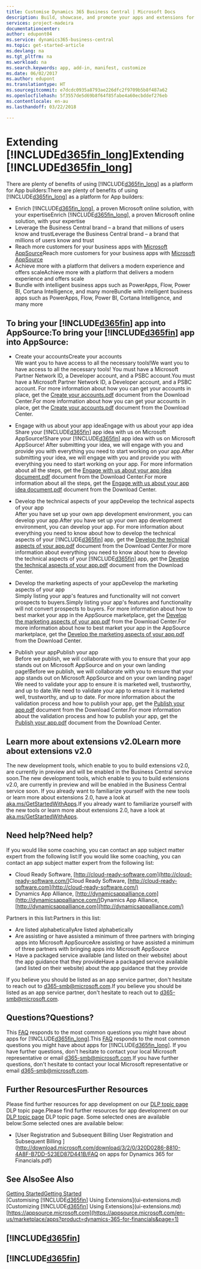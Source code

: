 ```yaml
---
title: Customise Dynamics 365 Business Central | Microsoft Docs
description: Build, showcase, and promote your apps and extensions for Business Central .
services: project-madeira
documentationcenter: 
author: edupont04
ms.service: dynamics365-business-central
ms.topic: get-started-article
ms.devlang: na
ms.tgt_pltfrm: na
ms.workload: na
ms.search.keywords: app, add-in, manifest, customize
ms.date: 06/02/2017
ms.author: edupont
ms.translationtype: HT
ms.sourcegitcommit: e7dcdc0935a8793ae226dfc2f9709b5b8f487a62
ms.openlocfilehash: 5f3557de5d69b8f64f85fabe4a60ecbddef276eb
ms.contentlocale: en-au
ms.lasthandoff: 03/22/2018

---
```

# <a name="extending-included365finlongincludesd365finlongmdmd"></a><span data-ttu-id="69efd-103">Extending [!INCLUDE[d365fin_long](includes/d365fin_long_md.md)]</span><span class="sxs-lookup"><span data-stu-id="69efd-103">Extending [!INCLUDE[d365fin_long](includes/d365fin_long_md.md)]</span></span>
<span data-ttu-id="69efd-104">There are plenty of benefits of using [!INCLUDE[d365fin_long](includes/d365fin_long_md.md)] as a platform for App builders:</span><span class="sxs-lookup"><span data-stu-id="69efd-104">There are plenty of benefits of using [!INCLUDE[d365fin_long](includes/d365fin_long_md.md)] as a platform for App builders:</span></span>

* <span data-ttu-id="69efd-105">Enrich [!INCLUDE[d365fin_long](includes/d365fin_long_md.md)], a proven Microsoft online solution, with your expertise</span><span class="sxs-lookup"><span data-stu-id="69efd-105">Enrich [!INCLUDE[d365fin_long](includes/d365fin_long_md.md)], a proven Microsoft online solution, with your expertise</span></span>  
* <span data-ttu-id="69efd-106">Leverage the Business Central brand – a brand that millions of users know and trust</span><span class="sxs-lookup"><span data-stu-id="69efd-106">Leverage the Business Central brand – a brand that millions of users know and trust</span></span>  
* <span data-ttu-id="69efd-107">Reach more customers for your business apps with [Microsoft AppSource](https://appsource.microsoft.com/)</span><span class="sxs-lookup"><span data-stu-id="69efd-107">Reach more customers for your business apps with [Microsoft AppSource](https://appsource.microsoft.com/)</span></span>  
* <span data-ttu-id="69efd-108">Achieve more with a platform that delivers a modern experience and offers scale</span><span class="sxs-lookup"><span data-stu-id="69efd-108">Achieve more with a platform that delivers a modern experience and offers scale</span></span>  
* <span data-ttu-id="69efd-109">Bundle with intelligent business apps such as PowerApps, Flow, Power BI, Cortana Intelligence, and many more</span><span class="sxs-lookup"><span data-stu-id="69efd-109">Bundle with intelligent business apps such as PowerApps, Flow, Power BI, Cortana Intelligence, and many more</span></span>  

## <a name="to-bring-your-included365finincludesd365finmdmd-app-into-appsource"></a><span data-ttu-id="69efd-110">To bring your [!INCLUDE[d365fin](includes/d365fin_md.md)] app into AppSource:</span><span class="sxs-lookup"><span data-stu-id="69efd-110">To bring your [!INCLUDE[d365fin](includes/d365fin_md.md)] app into AppSource:</span></span>
+ <span data-ttu-id="69efd-111">Create your accounts</span><span class="sxs-lookup"><span data-stu-id="69efd-111">Create your accounts</span></span>  
<span data-ttu-id="69efd-112">We want you to have access to all the necessary tools!</span><span class="sxs-lookup"><span data-stu-id="69efd-112">We want you to have access to all the necessary tools!</span></span> <span data-ttu-id="69efd-113">You must have a Microsoft Partner Network ID, a Developer account, and a PSBC account.</span><span class="sxs-lookup"><span data-stu-id="69efd-113">You must have a Microsoft Partner Network ID, a Developer account, and a PSBC account.</span></span>
<span data-ttu-id="69efd-114">For more information about how you can get your accounts in place, get the [Create your accounts.pdf](https://go.microsoft.com/fwlink/?linkid=841514) document from the Download Center.</span><span class="sxs-lookup"><span data-stu-id="69efd-114">For more information about how you can get your accounts in place, get the [Create your accounts.pdf](https://go.microsoft.com/fwlink/?linkid=841514) document from the Download Center.</span></span>

+ <span data-ttu-id="69efd-115">Engage with us about your app idea</span><span class="sxs-lookup"><span data-stu-id="69efd-115">Engage with us about your app idea</span></span>  
<span data-ttu-id="69efd-116">Share your [!INCLUDE[d365fin](includes/d365fin_md.md)] app idea with us on Microsoft AppSource!</span><span class="sxs-lookup"><span data-stu-id="69efd-116">Share your [!INCLUDE[d365fin](includes/d365fin_md.md)] app idea with us on Microsoft AppSource!</span></span> <span data-ttu-id="69efd-117">After submitting your idea, we will engage with you and provide you with everything you need to start working on your app.</span><span class="sxs-lookup"><span data-stu-id="69efd-117">After submitting your idea, we will engage with you and provide you with everything you need to start working on your app.</span></span>
<span data-ttu-id="69efd-118">For more information about all the steps, get the [Engage with us about your app idea document.pdf](https://go.microsoft.com/fwlink/?linkid=841515) document from the Download Center.</span><span class="sxs-lookup"><span data-stu-id="69efd-118">For more information about all the steps, get the [Engage with us about your app idea document.pdf](https://go.microsoft.com/fwlink/?linkid=841515) document from the Download Center.</span></span>

+ <span data-ttu-id="69efd-119">Develop the technical aspects of your app</span><span class="sxs-lookup"><span data-stu-id="69efd-119">Develop the technical aspects of your app</span></span>    
<span data-ttu-id="69efd-120">After you have set up your own app development environment, you can develop your app.</span><span class="sxs-lookup"><span data-stu-id="69efd-120">After you have set up your own app development environment, you can develop your app.</span></span>
<span data-ttu-id="69efd-121">For more information about everything you need to know about how to develop the technical aspects of your [!INCLUDE[d365fin](includes/d365fin_md.md)] app, get the [Develop the technical aspects of your app.pdf](https://go.microsoft.com/fwlink/?linkid=841516) document from the Download Center.</span><span class="sxs-lookup"><span data-stu-id="69efd-121">For more information about everything you need to know about how to develop the technical aspects of your [!INCLUDE[d365fin](includes/d365fin_md.md)] app, get the [Develop the technical aspects of your app.pdf](https://go.microsoft.com/fwlink/?linkid=841516) document from the Download Center.</span></span>

+ <span data-ttu-id="69efd-122">Develop the marketing aspects of your app</span><span class="sxs-lookup"><span data-stu-id="69efd-122">Develop the marketing aspects of your app</span></span>  
<span data-ttu-id="69efd-123">Simply listing your app's features and functionality will not convert prospects to buyers.</span><span class="sxs-lookup"><span data-stu-id="69efd-123">Simply listing your app's features and functionality will not convert prospects to buyers.</span></span> <span data-ttu-id="69efd-124">For more information about how to best market your app in the AppSource marketplace, get the [Develop the marketing aspects of your app.pdf](https://go.microsoft.com/fwlink/?linkid=841518) from the Download Center.</span><span class="sxs-lookup"><span data-stu-id="69efd-124">For more information about how to best market your app in the AppSource marketplace, get the [Develop the marketing aspects of your app.pdf](https://go.microsoft.com/fwlink/?linkid=841518) from the Download Center.</span></span>

+ <span data-ttu-id="69efd-125">Publish your app</span><span class="sxs-lookup"><span data-stu-id="69efd-125">Publish your app</span></span>  
<span data-ttu-id="69efd-126">Before we publish, we will collaborate with you to ensure that your app stands out on Microsoft AppSource and on your own landing page!</span><span class="sxs-lookup"><span data-stu-id="69efd-126">Before we publish, we will collaborate with you to ensure that your app stands out on Microsoft AppSource and on your own landing page!</span></span> <span data-ttu-id="69efd-127">We need to validate your app to ensure it is marketed well, trustworthy, and up to date.</span><span class="sxs-lookup"><span data-stu-id="69efd-127">We need to validate your app to ensure it is marketed well, trustworthy, and up to date.</span></span>
<span data-ttu-id="69efd-128">For more information about the validation process and how to publish your app, get the [Publish your app.pdf](https://go.microsoft.com/fwlink/?linkid=841517) document from the Download Center.</span><span class="sxs-lookup"><span data-stu-id="69efd-128">For more information about the validation process and how to publish your app, get the [Publish your app.pdf](https://go.microsoft.com/fwlink/?linkid=841517) document from the Download Center.</span></span>

## <a name="learn-more-about-extensions-v20"></a><span data-ttu-id="69efd-129">Learn more about extensions v2.0</span><span class="sxs-lookup"><span data-stu-id="69efd-129">Learn more about extensions v2.0</span></span>
<span data-ttu-id="69efd-130">The new development tools, which enable to you to build extensions v2.0, are currently in preview and will be enabled in the Business Central  service soon.</span><span class="sxs-lookup"><span data-stu-id="69efd-130">The new development tools, which enable to you to build extensions v2.0, are currently in preview and will be enabled in the Business Central  service soon.</span></span> <span data-ttu-id="69efd-131">If you already want to familiarize yourself with the new tools or learn more about extensions 2.0, have a look at [aka.ms/GetStartedWithApps](http://aka.ms/GetStartedWithApps).</span><span class="sxs-lookup"><span data-stu-id="69efd-131">If you already want to familiarize yourself with the new tools or learn more about extensions 2.0, have a look at [aka.ms/GetStartedWithApps](http://aka.ms/GetStartedWithApps).</span></span>  

## <a name="need-help"></a><span data-ttu-id="69efd-132">Need help?</span><span class="sxs-lookup"><span data-stu-id="69efd-132">Need help?</span></span>
<span data-ttu-id="69efd-133">If you would like some coaching, you can contact an app subject matter expert from the following list:</span><span class="sxs-lookup"><span data-stu-id="69efd-133">If you would like some coaching, you can contact an app subject matter expert from the following list:</span></span>

* <span data-ttu-id="69efd-134">Cloud Ready Software, [http://cloud-ready-software.com](http://cloud-ready-software.com/)</span><span class="sxs-lookup"><span data-stu-id="69efd-134">Cloud Ready Software, [http://cloud-ready-software.com](http://cloud-ready-software.com/)</span></span>  
* <span data-ttu-id="69efd-135">Dynamics App Alliance, [http://dynamicsappalliance.com](http://dynamicsappalliance.com/)</span><span class="sxs-lookup"><span data-stu-id="69efd-135">Dynamics App Alliance, [http://dynamicsappalliance.com](http://dynamicsappalliance.com/)</span></span>

<span data-ttu-id="69efd-136">Partners in this list:</span><span class="sxs-lookup"><span data-stu-id="69efd-136">Partners in this list:</span></span>

* <span data-ttu-id="69efd-137">Are listed alphabetically</span><span class="sxs-lookup"><span data-stu-id="69efd-137">Are listed alphabetically</span></span>  
* <span data-ttu-id="69efd-138">Are assisting or have assisted a minimum of three partners with bringing apps into Microsoft AppSource</span><span class="sxs-lookup"><span data-stu-id="69efd-138">Are assisting or have assisted a minimum of three partners with bringing apps into Microsoft AppSource</span></span>  
* <span data-ttu-id="69efd-139">Have a packaged service available (and listed on their website) about the app guidance that they provide</span><span class="sxs-lookup"><span data-stu-id="69efd-139">Have a packaged service available (and listed on their website) about the app guidance that they provide</span></span>  

<span data-ttu-id="69efd-140">If you believe you should be listed as an app service partner, don't hesitate to reach out to [d365-smb@microsoft.com](mailto:d365-smb@microsoft.com).</span><span class="sxs-lookup"><span data-stu-id="69efd-140">If you believe you should be listed as an app service partner, don't hesitate to reach out to [d365-smb@microsoft.com](mailto:d365-smb@microsoft.com).</span></span>

## <a name="questions"></a><span data-ttu-id="69efd-141">Questions?</span><span class="sxs-lookup"><span data-stu-id="69efd-141">Questions?</span></span>
<span data-ttu-id="69efd-142">This [FAQ](https://go.microsoft.com/fwlink/?linkid=841520) responds to the most common questions you might have about apps for [!INCLUDE[d365fin_long](includes/d365fin_long_md.md)].</span><span class="sxs-lookup"><span data-stu-id="69efd-142">This [FAQ](https://go.microsoft.com/fwlink/?linkid=841520) responds to the most common questions you might have about apps for [!INCLUDE[d365fin_long](includes/d365fin_long_md.md)].</span></span> <span data-ttu-id="69efd-143">If you have further questions, don't hesitate to contact your local Microsoft representative or email [d365-smb@microsoft.com](mailto:d365-smb@microsoft.com).</span><span class="sxs-lookup"><span data-stu-id="69efd-143">If you have further questions, don't hesitate to contact your local Microsoft representative or email [d365-smb@microsoft.com](mailto:d365-smb@microsoft.com).</span></span>

## <a name="further-resources"></a><span data-ttu-id="69efd-144">Further Resources</span><span class="sxs-lookup"><span data-stu-id="69efd-144">Further Resources</span></span>
<span data-ttu-id="69efd-145">Please find further resources for app development on our [DLP topic page](https://mbspartner.microsoft.com/BFI/Topic/76) DLP topic page.</span><span class="sxs-lookup"><span data-stu-id="69efd-145">Please find further resources for app development on our [DLP topic page](https://mbspartner.microsoft.com/BFI/Topic/76) DLP topic page.</span></span> <span data-ttu-id="69efd-146">Some selected ones are available below:</span><span class="sxs-lookup"><span data-stu-id="69efd-146">Some selected ones are available below:</span></span>
-   [<span data-ttu-id="69efd-147">User Registration and Subsequent Billing </span><span class="sxs-lookup"><span data-stu-id="69efd-147">User Registration and Subsequent Billing </span></span>](http://download.microsoft.com/download/3/2/0/320D0286-8810-4A8F-B7DD-523ED87D441B/FAQ on apps for Dynamics 365 for Financials.pdf)



## <a name="see-also"></a><span data-ttu-id="69efd-148">See Also</span><span class="sxs-lookup"><span data-stu-id="69efd-148">See Also</span></span>
[<span data-ttu-id="69efd-149">Getting Started</span><span class="sxs-lookup"><span data-stu-id="69efd-149">Getting Started</span></span>](product-get-started.md)  
<span data-ttu-id="69efd-150">[Customising [!INCLUDE[d365fin](includes/d365fin_md.md)] Using Extensions](ui-extensions.md)</span><span class="sxs-lookup"><span data-stu-id="69efd-150">[Customizing [!INCLUDE[d365fin](includes/d365fin_md.md)] Using Extensions](ui-extensions.md)</span></span>  
[https://appsource.microsoft.com](https://appsource.microsoft.com/en-us/marketplace/apps?product=dynamics-365-for-financials&page=1)  

## [!INCLUDE[d365fin](includes/free_trial_md.md)]  
## [!INCLUDE[d365fin](includes/training_link_md.md)]

